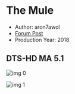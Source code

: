 # The Mule

* Author: aron7awol
* [Forum Post](https://www.avsforum.com/threads/bass-eq-for-filtered-movies.2995212/post-57770720)
* Production Year: 2018

## DTS-HD MA 5.1

![img 0](https://i.imgur.com/PpGef65.jpg)

![img 1](https://i.imgur.com/KNTUi13.png)

